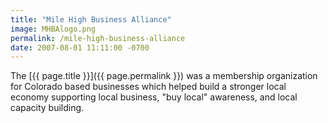 ```yaml
---
title: "Mile High Business Alliance"
image: MHBAlogo.png
permalink: /mile-high-business-alliance
date: 2007-08-01 11:11:00 -0700
---
```

The [{{ page.title }}]({{ page.permalink }}) was a membership organization for Colorado based businesses which helped build a stronger local economy supporting local business, "buy local" awareness, and local capacity building.

